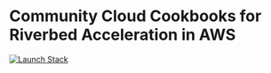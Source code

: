 # Community Cloud Cookbooks for Riverbed Acceleration in AWS

[![Launch Stack](https://s3.amazonaws.com/cloudformation-examples/cloudformation-launch-stack.png)](https://console.aws.amazon.com/cloudformation/home?region=ap-south-1#/stacks/new?stackName=SH-Deployment-In-VPC&templateURL=https://rvbd-community-toolkit.s3-eu-west-1.amazonaws.com/SH-Deployment-In-VPC.template)
